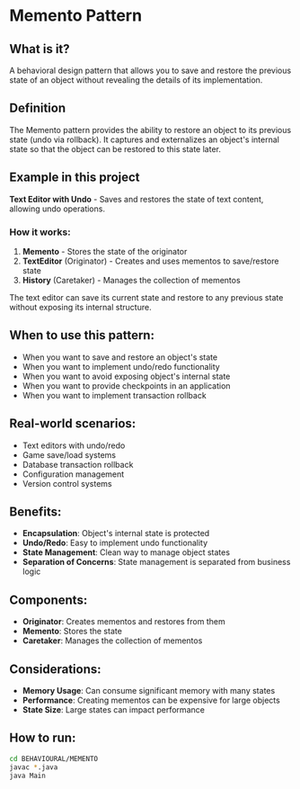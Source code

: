 # Memento Pattern

## What is it?
A behavioral design pattern that allows you to save and restore the previous state of an object without revealing the details of its implementation.

## Definition
The Memento pattern provides the ability to restore an object to its previous state (undo via rollback). It captures and externalizes an object's internal state so that the object can be restored to this state later.

## Example in this project
**Text Editor with Undo** - Saves and restores the state of text content, allowing undo operations.

### How it works:
1. **Memento** - Stores the state of the originator
2. **TextEditor** (Originator) - Creates and uses mementos to save/restore state
3. **History** (Caretaker) - Manages the collection of mementos

The text editor can save its current state and restore to any previous state without exposing its internal structure.

## When to use this pattern:
- When you want to save and restore an object's state
- When you want to implement undo/redo functionality
- When you want to avoid exposing object's internal state
- When you want to provide checkpoints in an application
- When you want to implement transaction rollback

## Real-world scenarios:
- Text editors with undo/redo
- Game save/load systems
- Database transaction rollback
- Configuration management
- Version control systems

## Benefits:
- **Encapsulation**: Object's internal state is protected
- **Undo/Redo**: Easy to implement undo functionality
- **State Management**: Clean way to manage object states
- **Separation of Concerns**: State management is separated from business logic

## Components:
- **Originator**: Creates mementos and restores from them
- **Memento**: Stores the state
- **Caretaker**: Manages the collection of mementos

## Considerations:
- **Memory Usage**: Can consume significant memory with many states
- **Performance**: Creating mementos can be expensive for large objects
- **State Size**: Large states can impact performance

## How to run:
```bash
cd BEHAVIOURAL/MEMENTO
javac *.java
java Main
```
